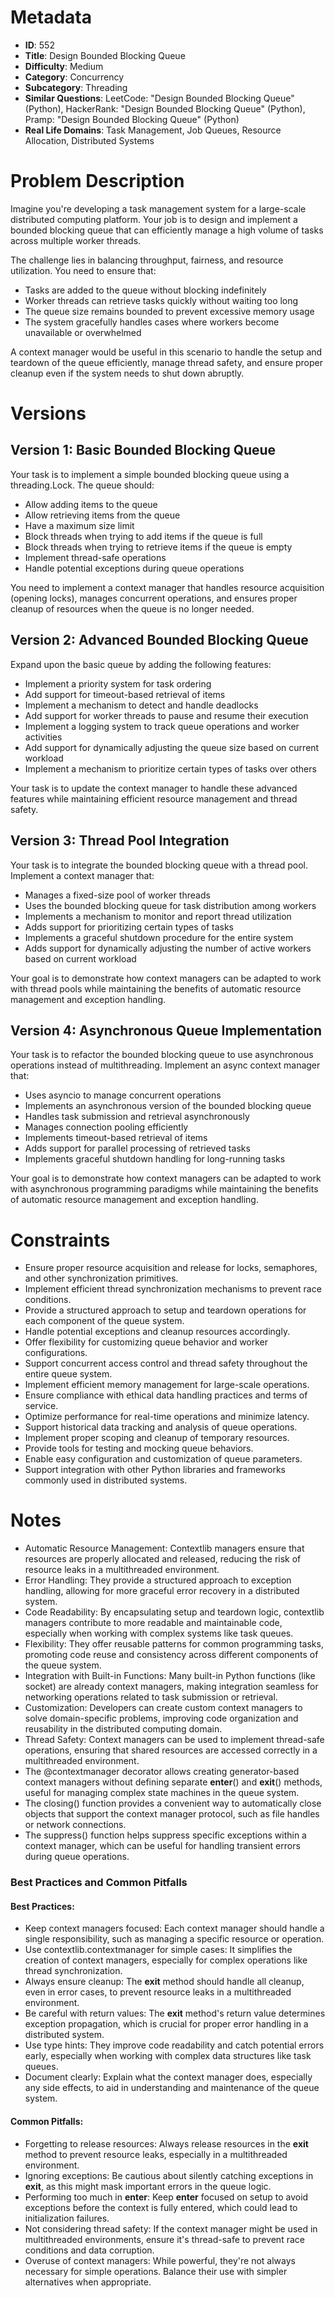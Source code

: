 # Metadata

- **ID**: 552
- **Title**: Design Bounded Blocking Queue
- **Difficulty**: Medium
- **Category**: Concurrency
- **Subcategory**: Threading
- **Similar Questions**: LeetCode: "Design Bounded Blocking Queue" (Python), HackerRank: "Design Bounded Blocking Queue" (Python), Pramp: "Design Bounded Blocking Queue" (Python)
- **Real Life Domains**: Task Management, Job Queues, Resource Allocation, Distributed Systems

# Problem Description

Imagine you're developing a task management system for a large-scale distributed computing platform. Your job is to design and implement a bounded blocking queue that can efficiently manage a high volume of tasks across multiple worker threads. 

The challenge lies in balancing throughput, fairness, and resource utilization. You need to ensure that:

- Tasks are added to the queue without blocking indefinitely
- Worker threads can retrieve tasks quickly without waiting too long
- The queue size remains bounded to prevent excessive memory usage
- The system gracefully handles cases where workers become unavailable or overwhelmed

A context manager would be useful in this scenario to handle the setup and teardown of the queue efficiently, manage thread safety, and ensure proper cleanup even if the system needs to shut down abruptly.

# Versions

## Version 1: Basic Bounded Blocking Queue

Your task is to implement a simple bounded blocking queue using a threading.Lock. The queue should:

- Allow adding items to the queue
- Allow retrieving items from the queue
- Have a maximum size limit
- Block threads when trying to add items if the queue is full
- Block threads when trying to retrieve items if the queue is empty
- Implement thread-safe operations
- Handle potential exceptions during queue operations

You need to implement a context manager that handles resource acquisition (opening locks), manages concurrent operations, and ensures proper cleanup of resources when the queue is no longer needed.

## Version 2: Advanced Bounded Blocking Queue

Expand upon the basic queue by adding the following features:

- Implement a priority system for task ordering
- Add support for timeout-based retrieval of items
- Implement a mechanism to detect and handle deadlocks
- Add support for worker threads to pause and resume their execution
- Implement a logging system to track queue operations and worker activities
- Add support for dynamically adjusting the queue size based on current workload
- Implement a mechanism to prioritize certain types of tasks over others

Your task is to update the context manager to handle these advanced features while maintaining efficient resource management and thread safety.

## Version 3: Thread Pool Integration

Your task is to integrate the bounded blocking queue with a thread pool. Implement a context manager that:

- Manages a fixed-size pool of worker threads
- Uses the bounded blocking queue for task distribution among workers
- Implements a mechanism to monitor and report thread utilization
- Adds support for prioritizing certain types of tasks
- Implements a graceful shutdown procedure for the entire system
- Adds support for dynamically adjusting the number of active workers based on current workload

Your goal is to demonstrate how context managers can be adapted to work with thread pools while maintaining the benefits of automatic resource management and exception handling.

## Version 4: Asynchronous Queue Implementation

Your task is to refactor the bounded blocking queue to use asynchronous operations instead of multithreading. Implement an async context manager that:

- Uses asyncio to manage concurrent operations
- Implements an asynchronous version of the bounded blocking queue
- Handles task submission and retrieval asynchronously
- Manages connection pooling efficiently
- Implements timeout-based retrieval of items
- Adds support for parallel processing of retrieved tasks
- Implements graceful shutdown handling for long-running tasks

Your goal is to demonstrate how context managers can be adapted to work with asynchronous programming paradigms while maintaining the benefits of automatic resource management and exception handling.

# Constraints

- Ensure proper resource acquisition and release for locks, semaphores, and other synchronization primitives.
- Implement efficient thread synchronization mechanisms to prevent race conditions.
- Provide a structured approach to setup and teardown operations for each component of the queue system.
- Handle potential exceptions and cleanup resources accordingly.
- Offer flexibility for customizing queue behavior and worker configurations.
- Support concurrent access control and thread safety throughout the entire queue system.
- Implement efficient memory management for large-scale operations.
- Ensure compliance with ethical data handling practices and terms of service.
- Optimize performance for real-time operations and minimize latency.
- Support historical data tracking and analysis of queue operations.
- Implement proper scoping and cleanup of temporary resources.
- Provide tools for testing and mocking queue behaviors.
- Enable easy configuration and customization of queue parameters.
- Support integration with other Python libraries and frameworks commonly used in distributed systems.

# Notes

- Automatic Resource Management: Contextlib managers ensure that resources are properly allocated and released, reducing the risk of resource leaks in a multithreaded environment.
- Error Handling: They provide a structured approach to exception handling, allowing for more graceful error recovery in a distributed system.
- Code Readability: By encapsulating setup and teardown logic, contextlib managers contribute to more readable and maintainable code, especially when working with complex systems like task queues.
- Flexibility: They offer reusable patterns for common programming tasks, promoting code reuse and consistency across different components of the queue system.
- Integration with Built-in Functions: Many built-in Python functions (like socket) are already context managers, making integration seamless for networking operations related to task submission or retrieval.
- Customization: Developers can create custom context managers to solve domain-specific problems, improving code organization and reusability in the distributed computing domain.
- Thread Safety: Context managers can be used to implement thread-safe operations, ensuring that shared resources are accessed correctly in a multithreaded environment.
- The @contextmanager decorator allows creating generator-based context managers without defining separate **enter**() and **exit**() methods, useful for managing complex state machines in the queue system.
- The closing() function provides a convenient way to automatically close objects that support the context manager protocol, such as file handles or network connections.
- The suppress() function helps suppress specific exceptions within a context manager, which can be useful for handling transient errors during queue operations.

### Best Practices and Common Pitfalls

#### **Best Practices:**

- Keep context managers focused: Each context manager should handle a single responsibility, such as managing a specific resource or operation.
- Use contextlib.contextmanager for simple cases: It simplifies the creation of context managers, especially for complex operations like thread synchronization.
- Always ensure cleanup: The **exit** method should handle all cleanup, even in error cases, to prevent resource leaks in a multithreaded environment.
- Be careful with return values: The **exit** method's return value determines exception propagation, which is crucial for proper error handling in a distributed system.
- Use type hints: They improve code readability and catch potential errors early, especially when working with complex data structures like task queues.
- Document clearly: Explain what the context manager does, especially any side effects, to aid in understanding and maintenance of the queue system.

#### **Common Pitfalls:**

- Forgetting to release resources: Always release resources in the **exit** method to prevent resource leaks, especially in a multithreaded environment.
- Ignoring exceptions: Be cautious about silently catching exceptions in **exit**, as this might mask important errors in the queue logic.
- Performing too much in **enter**: Keep **enter** focused on setup to avoid exceptions before the context is fully entered, which could lead to initialization failures.
- Not considering thread safety: If the context manager might be used in multithreaded environments, ensure it's thread-safe to prevent race conditions and data corruption.
- Overuse of context managers: While powerful, they're not always necessary for simple operations. Balance their use with simpler alternatives when appropriate.
